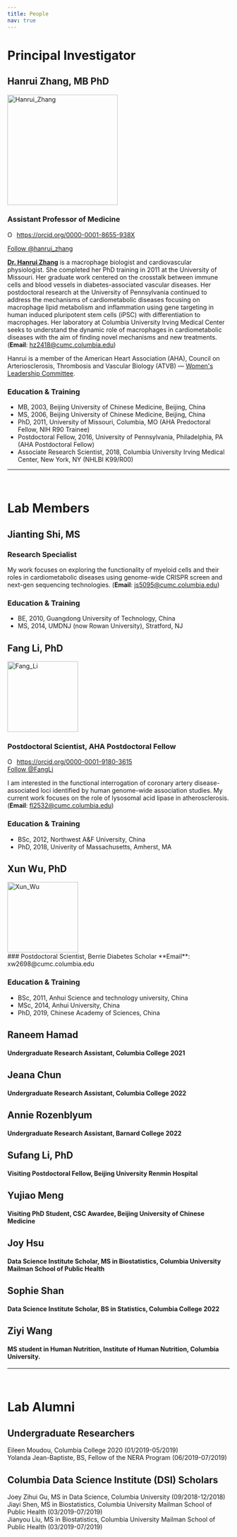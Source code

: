 ```yaml
---
title: People
nav: true
---
```


# **Principal Investigator**

## Hanrui Zhang, MB PhD
<div> 
  <img src="{{ '/images/Hanrui_Zhang_5.png' | absolute_url }}" alt="Hanrui_Zhang" width="250">
</div>  

### Assistant Professor of Medicine       
<div itemscope itemtype="https://schema.org/Person"><a itemprop="sameAs" content="https://orcid.org/0000-0001-8655-938X" href="https://orcid.org/0000-0001-8655-938X" target="orcid.widget" rel="me noopener noreferrer" style="vertical-align:top;"><img src="https://orcid.org/sites/default/files/images/orcid_16x16.png" style="width:1em;margin-right:.5em;" alt="ORCID iD icon">https://orcid.org/0000-0001-8655-938X</a></div>

<a href="https://twitter.com/hanrui_zhang?ref_src=twsrc%5Etfw" class="twitter-follow-button" data-show-count="false">Follow @hanrui_zhang</a><script async src="https://platform.twitter.com/widgets.js" charset="utf-8"></script>


**[Dr. Hanrui Zhang](https://www.columbiacardiology.org/profile/hanrui-zhang-phd)** is a macrophage biologist and cardiovascular physiologist. She completed her PhD training in 2011 at the University of Missouri. Her graduate work centered on the crosstalk between immune cells and blood vessels in diabetes-associated vascular diseases. Her postdoctoral research at the University of Pennsylvania continued to address the mechanisms of cardiometabolic diseases focusing on macrophage lipid metabolism and inflammation using gene targeting in human induced pluripotent stem cells (iPSC) with differentiation to macrophages. Her laboratory at Columbia University Irving Medical Center seeks to understand the dynamic role of macrophages in cardiometabolic diseases with the aim of finding novel mechanisms and new treatments. (**Email**: hz2418@cumc.columbia.edu)    

Hanrui is a member of the American Heart Association (AHA), Council on Arteriosclerosis, Thrombosis and Vascular Biology (ATVB) — [Women's Leadership Committee](https://professional.heart.org/professional/MembershipCouncils/ScientificCouncils/UCM_457624_ATVB-WLC-Members.jsp).    
   
### Education & Training
- MB, 2003, Beijing University of Chinese Medicine, Beijing, China
- MS, 2006, Beijing University of Chinese Medicine, Beijing, China
- PhD, 2011, University of Missouri, Columbia, MO (AHA Predoctoral Fellow, NIH R90 Trainee)   
- Postdoctoral Fellow, 2016, University of Pennsylvania, Philadelphia, PA (AHA Postdoctoral Fellow)   
- Associate Research Scientist, 2018, Columbia University Irving Medical Center, New York, NY (NHLBI K99/R00)


------
&nbsp;

# **Lab Members**

## Jianting Shi, MS 
### Research Specialist 

My work focuses on exploring the functionality of myeloid cells and their roles in cardiometabolic diseases using genome-wide CRISPR screen and next-gen sequencing technologies. (**Email**: js5095@cumc.columbia.edu)    

### Education & Training
- BE, 2010, Guangdong University of Technology, China
- MS, 2014, UMDNJ (now Rowan University), Stratford, NJ

## Fang Li, PhD
<div> 
  <img src="{{ '/images/Fang_Li.jpg' | absolute_url }}" alt="Fang_Li" width="160">
</div>
     
### Postdoctoral Scientist, AHA Postdoctoral Fellow       

<div itemscope itemtype="https://schema.org/Person"><a itemprop="sameAs" content="https://orcid.org/0000-0001-9180-3615" href="https://orcid.org/0000-0001-9180-3615" target="orcid.widget" rel="me noopener noreferrer" style="vertical-align:top;"><img src="https://orcid.org/sites/default/files/images/orcid_16x16.png" style="width:1em;margin-right:.5em;" alt="ORCID iD icon">https://orcid.org/0000-0001-9180-3615</a></div>   
<a href="https://twitter.com/FangLi?ref_src=twsrc%5Etfw" class="twitter-follow-button" data-show-count="false">Follow @FangLi</a><script async src="https://platform.twitter.com/widgets.js" charset="utf-8"></script>

I am interested in the functional interrogation of coronary artery disease-associated loci identified by human genome-wide association studies. My current work focuses on the role of lysosomal acid lipase in atherosclerosis. (**Email**: fl2532@cumc.columbia.edu)      

### Education & Training
- BSc, 2012, Northwest A&F University, China
- PhD, 2018, Univerity of Massachusetts, Amherst, MA

## Xun Wu, PhD
<div> 
  <img src="{{ '/images/Xun_Wu.jpg' | absolute_url }}" alt="Xun_Wu" width="160">
</div>
### Postdoctoral Scientist, Berrie Diabetes Scholar
**Email**: xw2698@cumc.columbia.edu    

### Education & Training
- BSc, 2011, Anhui Science and technology university, China         
- MSc, 2014, Anhui University, China   
- PhD, 2019, Chinese Academy of Sciences, China    

## Raneem Hamad
#### Undergraduate Research Assistant, Columbia College 2021

## Jeana Chun
#### Undergraduate Research Assistant, Columbia College 2022

## Annie Rozenblyum
#### Undergraduate Research Assistant, Barnard College 2022

## Sufang Li, PhD
#### Visiting Postdoctoral Fellow, Beijing University Renmin Hospital

## Yujiao Meng
#### Visiting PhD Student, CSC Awardee, Beijing University of Chinese Medicine

## Joy Hsu
#### Data Science Institute Scholar, MS in Biostatistics, Columbia University Mailman School of Public Health

## Sophie Shan
#### Data Science Institute Scholar, BS in Statistics, Columbia College 2022

## Ziyi Wang
#### MS student in Human Nutrition, Institute of Human Nutrition, Columbia University.

------
&nbsp;

# **Lab Alumni**
## Undergraduate Researchers
Eileen Moudou, Columbia College 2020 (01/2019-05/2019)         
Yolanda Jean-Baptiste, BS, Fellow of the NERA Program (06/2019-07/2019)

## Columbia Data Science Institute (DSI) Scholars
Joey Zihui Gu, MS in Data Science, Columbia University (09/2018-12/2018)     
Jiayi Shen, MS in Biostatistics, Columbia University Mailman School of Public Health (03/2019-07/2019)     
Jianyou Liu, MS in Biostatistics, Columbia University Mailman School of Public Health (03/2019-07/2019)     






